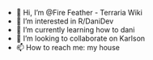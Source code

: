 - 👋 Hi, I’m @Fire Feather - Terraria Wiki
- 👀 I’m interested in R/DaniDev
- 🌱 I’m currently learning how to dani
- 💞️ I’m looking to collaborate on Karlson
- 📫 How to reach me: my house

<!---
FireFeather-TerrariaWiki/FireFeather-TerrariaWiki is a ✨ special ✨ repository because its `README.md` (this file) appears on your GitHub profile.
You can click the Preview link to take a look at your changes.
--->

